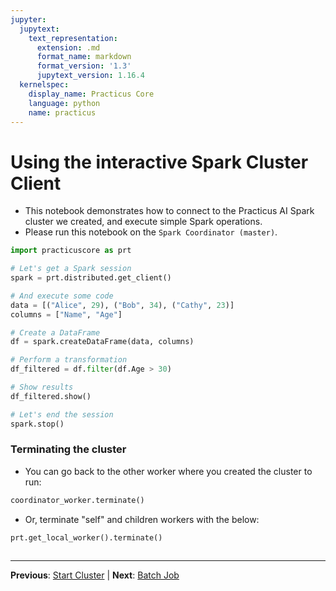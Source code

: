 ```yaml
---
jupyter:
  jupytext:
    text_representation:
      extension: .md
      format_name: markdown
      format_version: '1.3'
      jupytext_version: 1.16.4
  kernelspec:
    display_name: Practicus Core
    language: python
    name: practicus
---
```


# Using the interactive Spark Cluster Client

- This notebook demonstrates how to connect to the Practicus AI Spark cluster we created, and execute simple Spark operations.
- Please run this notebook on the `Spark Coordinator (master)`.

```python
import practicuscore as prt 

# Let's get a Spark session
spark = prt.distributed.get_client()
```

```python
# And execute some code
data = [("Alice", 29), ("Bob", 34), ("Cathy", 23)]
columns = ["Name", "Age"]

# Create a DataFrame
df = spark.createDataFrame(data, columns)

# Perform a transformation
df_filtered = df.filter(df.Age > 30)

# Show results
df_filtered.show()
```

```python
# Let's end the session
spark.stop()
```

<!-- #region -->
### Terminating the cluster

- You can go back to the other worker where you created the cluster to run:

```python
coordinator_worker.terminate()
```
- Or, terminate "self" and children workers with the below:

```python
prt.get_local_worker().terminate()
```

<!-- #endregion -->

```python

```


---

**Previous**: [Start Cluster](01_start_cluster.md) | **Next**: [Batch Job](../02_batch_job/batch_job.md)
